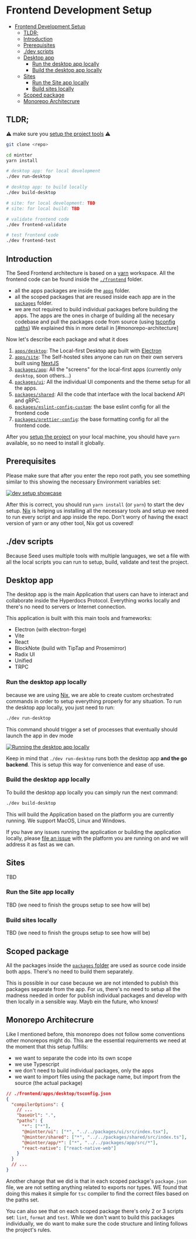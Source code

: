 # Frontend Development Setup

- [Frontend Development Setup](#frontend-development-setup)
  - [TLDR;](#tldr)
  - [Introduction](#introduction)
  - [Prerequisites](#prerequisites)
  - [./dev scripts](#dev-scripts)
  - [Desktop app](#desktop-app)
    - [Run the desktop app locally](#run-the-desktop-app-locally)
    - [Build the desktop app locally](#build-the-desktop-app-locally)
  - [Sites](#sites)
    - [Run the Site app locally](#run-the-site-app-locally)
    - [Build sites locally](#build-sites-locally)
  - [Scoped package](#scoped-package)
  - [Monorepo Architecrure](#monorepo-architecrure)

## TLDR;

⚠️ make sure you [setup the project tools](./dev-setup.md) ⚠️

```bash
git clone <repo>

cd mintter
yarn install

# desktop app: for local development
./dev run-desktop

# desktop app: to build locally
./dev build-desktop

# site: for local development: TBD
# site: for local build: TBD

# validate frontend code
./dev frontend-validate

# test frontend code
./dev frontend-test
```

## Introduction

The Seed Frontend architecture is based on a [yarn](https://yarnpkg.com) workspace. All the frontend code can be found inside the [`./frontend`](../../frontend) folder.

- all the apps packages are inside the [`apps`](../../frontend/apps) folder.
- all the scoped packages that are reused inside each app are in the [`packages`](../../frontend/packages) folder.
- we are not required to build individual packages before building the apps. The apps are the ones in charge of building all the necesary codebase and pull the packages code from source (using [tsconfig paths](https://www.typescriptlang.org/tsconfig#paths)) We explained this in more detail in [#monorepo-architecture]

Now let's describe each package and what it does

1. [`apps/desktop`](../../frontend/packages/app): The Local-first Desktop app built with [Electron](https://electronjs.com)
2. [`apps/site`](../../frontend/packages/app): The Self-hosted sites anyone can run on their own servers built using [NextJS](https://nextjs.org)
3. [`packages/app`](../../frontend/packages/app): All the "screens" for the local-first apps (currently only `desktop`, soon others...)
4. [`packages/ui`](../../frontend/packages/ui): All the individual UI components and the theme setup for all the apps.
5. [`packages/shared`](../../frontend/packages/shared): All the code that interface with the local backend API and gRPC.
6. [`packages/eslint-config-custom`](../../frontend/packages/eslint-config-custom): the base eslint config for all the frontend code
7. [`packages/prettier-config`](../../frontend/packages/prettier-config): the base formatting config for all the frontend code.

After you [setup the project](./dev-setup) on your local machine, you should have `yarn` available, so no need to install it globally.

## Prerequisites

Please make sure that after you enter the repo root path, you see something similar to this showing the necessary Environment variables set:

[![dev setup showcase](https://img.youtube.com/vi/l5smHCf1AYA/0.jpg)](https://www.youtube.com/watch?v=l5smHCf1AYA)

After this is correct, you should run `yarn install` (or `yarn`) to start the dev setup. [Nix](./nix.md) is helping us installing all the necessary tools and setup we need to run every script and app inside the repo. Don't worry of having the exact version of yarn or any other tool, Nix got us covered!

## ./dev scripts

Because Seed uses multiple tools with multiple languages, we set a file with all the local scripts you can run to setup, build, validate and test the project.

## Desktop app

The desktop app is the main Application that users can have to interact and collaborate inside the Hyperdocs Protocol. Everything works locally and there's no need to servers or Internet connection.

This application is built with this main tools and frameworks:

- Electron (with electron-forge)
- Vite
- React
- BlockNote (build with TipTap and Prosemirror)
- Radix UI
- Unified
- TRPC

### Run the desktop app locally

because we are using [Nix](./nix), we are able to create custom orchestrated commands in order to setup everything properly for any situation. To run the desktop app locally, you just need to run:

```bash
./dev run-desktop
```

This command should trigger a set of processes that eventually should launch the app in dev mode

[![Running the desktop app locally](https://img.youtube.com/vi/EQDLgjfgp90/0.jpg)](https://www.youtube.com/watch?v=EQDLgjfgp90)

Keep in mind that `./dev run-desktop` runs both the desktop app **and the go backend**. This is setup this way for convenience and ease of use.

### Build the desktop app locally

To build the desktop app locally you can simply run the next command:

```bash
./dev build-desktop
```

This will build the Application based on the platform you are currently running. We support MacOS, Linux and Windows.

If you have any issues running the application or building the application locally, please [file an issue](https://github.com/mintterteam/mintter/issues/new/choose) with the platform you are running on and we will address it as fast as we can.

## Sites

TBD

### Run the Site app locally

TBD (we need to finish the groups setup to see how will be)

### Build sites locally

TBD (we need to finish the groups setup to see how will be)

## Scoped package

All the packages inside the [`packages` folder](../../frontend/packages) are used as source code inside both apps. There's no need to build them separately.

This is possible in our case because we are not intended to publish this packages separate from the app. For us, there's no need to setup all the madness needed in order for publish individual packages and develop with then locally in a sensible way. Mayb ein the future, who knows!

## Monorepo Architecrure

Like I mentioned before, this monorepo does not follow some conventions other monorepos might do. This are the essential requirements we need at the moment that this setup fulfills:

- we want to separate the code into its own scope
- we use Typescript
- we don't need to build individual packages, only the apps
- we want to import files using the package name, but import from the source (the actual package)

```json
// ./frontend/apps/desktop/tsconfig.json
{
  "compilerOptions": {
    // ...
    "baseUrl": ".",
    "paths": {
      "*": ["*"],
      "@mintter/ui": ["*", "../../packages/ui/src/index.tsx"],
      "@mintter/shared": ["*", "../../packages/shared/src/index.ts"],
      "@mintter/app/*": ["*", "../../packages/app/src/*"],
      "react-native": ["react-native-web"]
    }
  }
  // ...
}
```

Another change that we did is that in each scoped package's `package.json` file, we are not setting anything related to exports nor types. WE found that doing this makes it simple for `tsc` compiler to find the correct files based on the paths set.

You can also see that on each scoped package there's only 2 or 3 scripts set: `lint`, `format` and `test`. While we don't want to build this packages individually, we do want to make sure the code structure and linting follows the project's rules.
